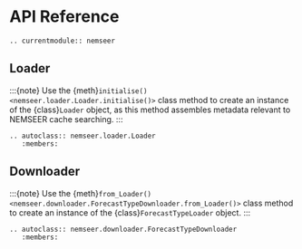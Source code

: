 # API Reference

```{eval-rst}
.. currentmodule:: nemseer
```

## Loader

:::{note}
Use the {meth}`initialise() <nemseer.loader.Loader.initialise()>` class method to create an instance of the {class}`Loader` object, as this method assembles metadata relevant to NEMSEER cache searching.
:::

```{eval-rst}
.. autoclass:: nemseer.loader.Loader
   :members:
```

## Downloader

:::{note}
Use the {meth}`from_Loader() <nemseer.downloader.ForecastTypeDownloader.from_Loader()>` class method to create an instance of the {class}`ForecastTypeLoader` object.
:::

```{eval-rst}
.. autoclass:: nemseer.downloader.ForecastTypeDownloader
   :members:
```
